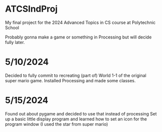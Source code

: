 # ATCSIndProj
My final project for the 2024 Advanced Topics in CS course at Polytechnic School

Probably gonna make a game or something in Processing but will decide fully later.

# 5/10/2024
Decided to fully commit to recreating (part of) World 1-1 of the original super mario game.
Installed Processing and made some classes.

# 5/15/2024
Found out about pygame and decided to use that instead of processing
Set up a basic little display program and learned how to set an icon for the program window
(I used the star from super mario)